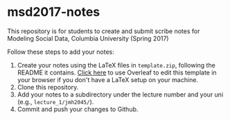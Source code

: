 # msd2017-notes
This repository is for students to create and submit scribe notes for Modeling Social Data, Columbia University (Spring 2017)

Follow these steps to add your notes:

  1. Create your notes using the LaTeX files in `template.zip`, following the README it contains. [Click here](https://www.overleaf.com/docs?snip_uri=https://raw.githubusercontent.com/jhofman/msd2017-notes/master/template.zip) to use Overleaf to edit this template in your browser if you don't have a LaTeX setup on your machine.
  2. Clone this repository.
  3. Add your notes to a subdirectory under the lecture number and your uni (e.g., `lecture_1/jmh2045/`).
  4. Commit and push your changes to Github.
  
